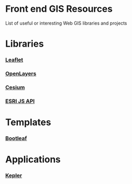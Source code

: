 # Front end GIS Resources
List of useful or interesting Web GIS libraries and projects

# Libraries
### [Leaflet](https://leafletjs.com/)
### [OpenLayers](https://openlayers.org/)
### [Cesium](https://cesiumjs.org/)
### [ESRI JS API](https://developers.arcgis.com/javascript/3/)

# Templates
### [Bootleaf](https://github.com/bmcbride/bootleaf)

# Applications
### [Kepler](https://kepler.gl/demo)
